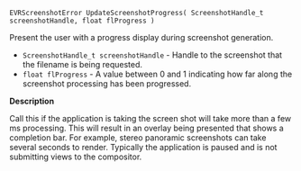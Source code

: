 `EVRScreenshotError UpdateScreenshotProgress( ScreenshotHandle_t screenshotHandle, float flProgress )`

Present the user with a progress display during screenshot generation.

* `ScreenshotHandle_t screenshotHandle` - Handle to the screenshot that the filename is being requested. 
* `float flProgress` - A value between 0 and 1 indicating how far along the screenshot processing has been progressed.

**Description**

Call this if the application is taking the screen shot will take more than a few ms processing. This will result in an overlay being presented that shows a completion bar.  For example, stereo panoramic screenshots can take several seconds to render.  Typically the application is paused and is not submitting views to the compositor.
